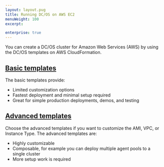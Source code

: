 ```yaml
---
layout: layout.pug
title: Running DC/OS on AWS EC2
menuWeight: 100
excerpt:

enterprise: true
---
```


You can create a DC/OS cluster for Amazon Web Services (AWS) by using the DC/OS templates on AWS CloudFormation.

## [Basic templates](/1.11/installing/ent/cloud/aws/basic/)
The basic templates provide:

* Limited customization options
* Fastest deployment and minimal setup required
* Great for simple production deployments, demos, and testing

## [Advanced templates](/1.11/installing/ent/cloud/aws/advanced/)
Choose the advanced templates if you want to customize the AMI, VPC, or Instance Type. The advanced templates are:

* Highly customizable
* Composable, for example you can deploy multiple agent pools to a single cluster
* More setup work is required